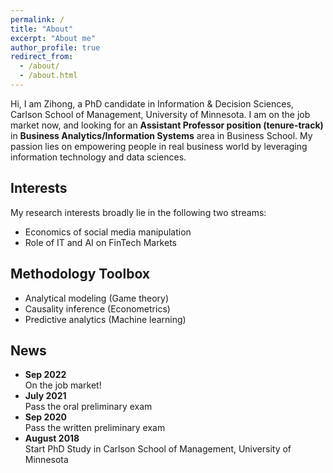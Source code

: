 ```yaml
---
permalink: /
title: "About"
excerpt: "About me"
author_profile: true
redirect_from: 
  - /about/
  - /about.html
---
```


Hi, I am Zihong, a PhD candidate in Information & Decision Sciences, Carlson School of Management, University of Minnesota. I am on the job market now, and looking for
an **Assistant Professor position (tenure-track)** in **Business Analytics/Information Systems** area in Business School. My passion lies on empowering people in real business world by leveraging information technology and data sciences.<br>

## Interests
My research interests broadly lie in the following two streams:
* Economics of social media manipulation
* Role of IT and AI on FinTech Markets 

## Methodology Toolbox
* Analytical modeling (Game theory)
* Causality inference (Econometrics)
* Predictive analytics (Machine learning)

## News
* **Sep 2022**
    <br> On the job market!
* **July 2021**
    <br> Pass the oral preliminary exam
* **Sep 2020**
    <br> Pass the written preliminary exam
* **August 2018** 
    <br> Start PhD Study in Carlson School of Management, University of Minnesota
  
  